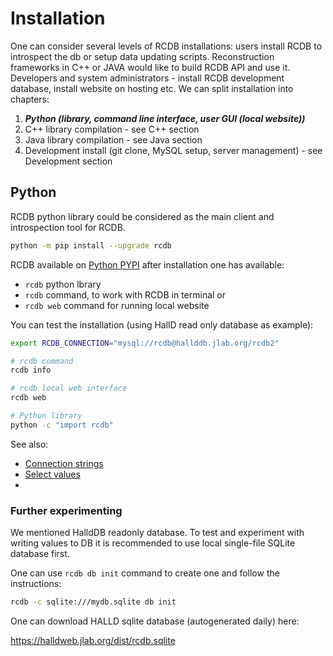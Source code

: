 # Installation

One can consider several levels of RCDB installations: users install RCDB to introspect the db 
or setup data updating scripts. Reconstruction frameworks in C++ or JAVA would like to build
RCDB API and use it. Developers and system administrators - install RCDB development database, 
install website on hosting etc. We can split installation into chapters: 

1. ***Python (library, command line interface, user GUI (local website))***
2. C++ library compilation - see C++ section
3. Java library compilation - see Java section
4. Development install (git clone, MySQL setup, server management) - see Development section


## Python

RCDB python library could be considered as the main client and introspection tool for RCDB. 

```bash
python -m pip install --upgrade rcdb
```

RCDB available on [Python PYPI](https://pypi.org/project/rcdb-web/) after installation one has available:

- `rcdb` python lbrary
- `rcdb` command, to work with RCDB in terminal or 
- `rcdb web` command for running local website

You can test the installation (using HallD read only database as example):


```bash
export RCDB_CONNECTION="mysql://rcdb@hallddb.jlab.org/rcdb2"

# rcdb command
rcdb info

# rcdb local web interface
rcdb web 

# Python library
python -c "import rcdb"
```

See also:

- [Connection strings](../concepts/connection)
- [Select values](./select-values)
- 

### Further experimenting

We mentioned HalldDB readonly database. To test and experiment with writing values to DB 
it is recommended to use local single-file SQLite database first.

One can use `rcdb db init` command to create one and follow the instructions: 

```bash
rcdb -c sqlite:///mydb.sqlite db init
```

One can download HALLD sqlite database (autogenerated daily) here:

https://halldweb.jlab.org/dist/rcdb.sqlite

<br>
<br>
<br>